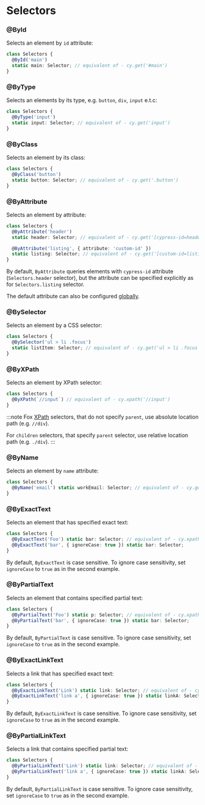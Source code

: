 # Selectors

### @ById

Selects an element by `id` attribute:

```typescript
class Selectors {
  @ById('main')
  static main: Selector; // equivalent of - cy.get('#main')
}
```

### @ByType

Selects an elements by its type, e.g. `button`, `div`, `input` e.t.c:

```typescript
class Selectors {
  @ByType('input')
  static input: Selector; // equivalent of - cy.get('input')
}
```

### @ByClass

Selects an element by its class:

```typescript
class Selectors {
  @ByClass('button')
  static button: Selector; // equivalent of - cy.get('.button')
}
```

### @ByAttribute

Selects an element by attribute:

```typescript
class Selectors {
  @ByAttribute('header')
  static header: Selector; // equivalent of - cy.get('[cypress-id=header')

  @ByAttribute('listing', { attribute: 'custom-id' })
  static listing: Selector; // equivalent of - cy.get('[custom-id=listing')
}
```

By default, `ByAttribute` queries elements with `cypress-id` attribute (`Selectors.header` selector), but the attribute can be specified explicitly as for `Selectors.listing` selector.

The default attribute can also be configured [globally](/cypress-selectors/api-reference/global-configuration#defaultattribute).

### @BySelector

Selects an element by a CSS selector:

```typescript
class Selectors {
  @BySelector('ul > li .focus')
  static listItem: Selector; // equivalent of - cy.get('ul > li .focus')
}
```

### @ByXPath

Selects an element by XPath selector:

```typescript
class Selectors {
  @ByXPath(`//input`) // equivalent of - cy.xpath('//input')
}
```

:::note
Fox [XPath](https://www.w3schools.com/xml/xpath_syntax.asp) selectors, that do not specify `parent`, use absolute location path (e.g. `//div`).

For `children` selectors, that specify `parent` selector, use relative location path (e.g. `./div`).
:::

### @ByName

Selects an element by `name` attribute:

```typescript
class Selectors {
  @ByName('email') static workEmail: Selector; // equivalent of - cy.get(`[name="email"]`)
}
```

### @ByExactText

Selects an element that has specified exact text:

```typescript
class Selectors {
  @ByExactText('Foo') static bar: Selector; // equivalent of - cy.xpath(`//*[text()='Foo']`)
  @ByExactText('bar', { ignoreCase: true }) static bar: Selector;
}
```

By default, `ByExactText` is case sensitive. To ignore case sensitivity, set `ignoreCase` to `true` as in the second example.

### @ByPartialText

Selects an element that contains specified partial text:

```typescript
class Selectors {
  @ByPartialText('Foo') static p: Selector; // equivalent of - cy.xpath(`/*[contains(text(), 'Foo')]`)
  @ByPartialText('bar', { ignoreCase: true }) static bar: Selector;
}
```

By default, `ByPartialText` is case sensitive. To ignore case sensitivity, set `ignoreCase` to `true` as in the second example.

### @ByExactLinkText

Selects a link that has specified exact text:

```typescript
class Selectors {
  @ByExactLinkText('Link') static link: Selector; // equivalent of - cy.xpath(`//a[text()='Link']`)
  @ByExactLinkText('link a', { ignoreCase: true }) static linkA: Selector;
}
```

By default, `ByExactLinkText` is case sensitive. To ignore case sensitivity, set `ignoreCase` to `true` as in the second example.

### @ByPartialLinkText

Selects a link that contains specified partial text:

```typescript
class Selectors {
  @ByPartialLinkText('Link') static link: Selector; // equivalent of - cy.xpath(`//a[contains(text(), 'Link')]`)
  @ByPartialLinkText('link a', { ignoreCase: true }) static linkA: Selector;
}
```

By default, `ByPartialLinkText` is case sensitive. To ignore case sensitivity, set `ignoreCase` to `true` as in the second example.
